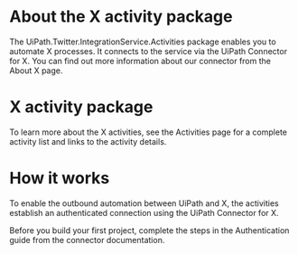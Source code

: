 ﻿# About the X activity package

The UiPath.Twitter.IntegrationService.Activities package enables you to automate X processes. It connects to the service via the UiPath Connector for X. You can find out more information about our connector from the About X page.

# X activity package

To learn more about the X activities, see the Activities page for a complete activity list and links to the activity details.

# How it works

To enable the outbound automation between UiPath and X, the activities establish an authenticated connection using the UiPath Connector for X.

Before you build your first project, complete the steps in the Authentication guide from the connector documentation.
